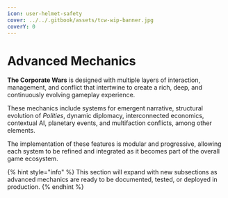 ```yaml
---
icon: user-helmet-safety
cover: ../../.gitbook/assets/tcw-wip-banner.jpg
coverY: 0
---
```


# Advanced Mechanics

**The Corporate Wars** is designed with multiple layers of interaction, management, and conflict that intertwine to create a rich, deep, and continuously evolving gameplay experience.

These mechanics include systems for emergent narrative, structural evolution of _Polities_, dynamic diplomacy, interconnected economics, contextual AI, planetary events, and multifaction conflicts, among other elements.

The implementation of these features is modular and progressive, allowing each system to be refined and integrated as it becomes part of the overall game ecosystem.

{% hint style="info" %}
This section will expand with new subsections as advanced mechanics are ready to be documented, tested, or deployed in production.
{% endhint %}

